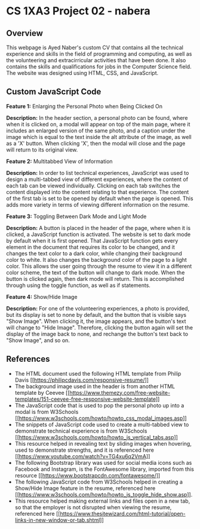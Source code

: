 # CS 1XA3 Project 02 - nabera

## Overview
This webpage is Ayed Naber's custom CV that contains all the technical experience and skills in the field of programming and computing, as well as the volunteering and extracirricular activities that have been done. It also contains the skills and qualifications for jobs in the Computer Science field. The website was designed using HTML, CSS, and JavaScript.

## Custom JavaScript Code

**Feature 1:** Enlarging the Personal Photo when Being Clicked On

**Description:** In the header section, a personal photo can be found, where when it is clicked on, a modal will appear on top of the main page, where it includes an enlarged version of the same photo, and a caption under the image which is equal to the text inside the alt attribute of the image, as well as a 'X' button. When clicking 'X', then the modal will close and the page will return to its original view.

**Feature 2:** Multitabbed View of Information

**Description:** In order to list technical experiences, JavaScript was used to design a multi-tabbed view of different experiences, where the content of each tab can be viewed individually. Clicking on each tab switches the content displayed into the content relating to that experience. The content of the first tab is set to be opened by default when the page is opened. This adds more variety in terms of viewing different information on the resume.

**Feature 3:** Toggling Between Dark Mode and Light Mode

**Description:** A button is placed in the header of the page, where when it is clicked, a JavaScript function is activated. The website is set to dark mode by default when it is first opened. That JavaScript function gets every element in the document that requires its color to be changed, and it changes the text color to a dark color, while changing their background color to white. It also changes the background color of the page to a light color. This allows the user going through the resume to view it in a different color scheme, the text of the button will change to dark mode. When the button is clicked again, then dark mode will return. This is accomplished through using the toggle function, as well as if statements.

**Feature 4:** Show/Hide Image

**Description:** For one of the volunteering experiences, a photo is provided, but its display is set to none by default, and the button that is visible says "Show Image". When clicking it, the image appears, and the button's text will change to "Hide Image". Therefore, clicking the button again will set the display of the image back to none, and rechange the button's text back to "Show Image", and so on.



## References
- The HTML document used the following HTML template from Philip Davis
[[https://philipcdavis.com/responsive-resume/]]
- The background image used in the header is from another HTML template by Ceevee [[https://www.themezy.com/free-website-templates/151-ceevee-free-responsive-website-template]]
- The JavaScript code that is used to pop the personal photo up into a modal is from W3Schools [[https://www.w3schools.com/howto/howto_css_modal_images.asp]]
- The snippets of JavaScript code used to create a multi-tabbed view to demonstrate technical experience is from W3Schools [[https://www.w3schools.com/howto/howto_js_vertical_tabs.asp]]
- This resource helped in revealing text by sliding images when hovering, used to demonstrate strengths, and it is referenced here [[https://www.youtube.com/watch?v=TG4xu6q2VmA]]
- The following Bootstrap library was used for social media icons such as Facebook and Instagram, is the FontAwesome library, imported from this resource [[https://www.bootstrapcdn.com/fontawesome/]]
- The following JavaScript code from W3Schools helped in creating a Show/Hide Image feature in the resume, referenced here [[https://www.w3schools.com/howto/howto_js_toggle_hide_show.asp]].
- This resource helped making external links and files open in a new tab, so that the employer is not disrupted when viewing the resume, referenced here [[https://www.thesitewizard.com/html-tutorial/open-links-in-new-window-or-tab.shtml]]


 

